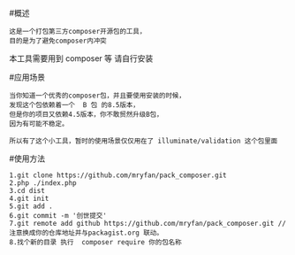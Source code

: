#概述

    这是一个打包第三方composer开源包的工具，
    目的是为了避免composer内冲突


本工具需要用到 composer  等 请自行安装


#应用场景

```
当你知道一个优秀的composer包，并且要使用安装的时候，
发现这个包依赖着一个  B 包 的8.5版本，
但是你的项目又依赖4.5版本，你不敢贸然升级B包，
因为有可能不稳定。

所以有了这个小工具，暂时的使用场景仅仅用在了 illuminate/validation 这个包里面 
```



#使用方法
    

```
1.git clone https://github.com/mryfan/pack_composer.git
2.php ./index.php
3.cd dist
4.git init 
5.git add .
6.git commit -m '创世提交'
7.git remote add github https://github.com/mryfan/pack_composer.git //注意换成你的仓库地址并与packagist.org 联动。
8.找个新的目录 执行  composer require 你的包名称
